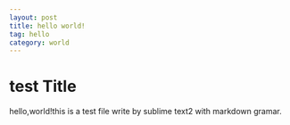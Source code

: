 ```yaml
---
layout: post
title: hello world!
tag: hello
category: world
---
```

# test Title   
  hello,world!this is a test file write by sublime text2 with markdown gramar.
